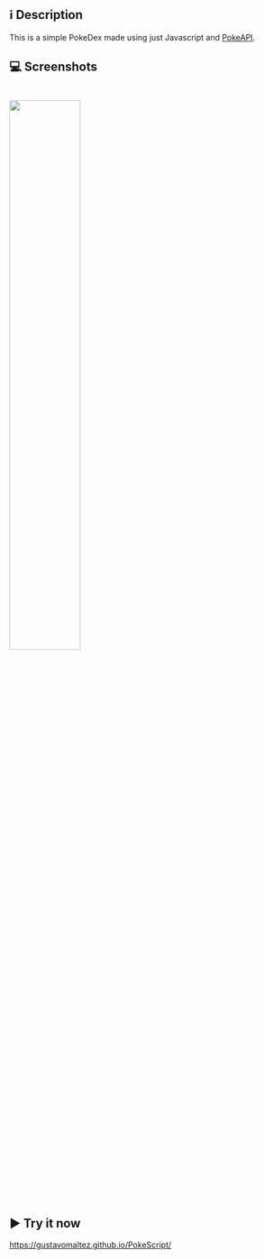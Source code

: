 ## ℹ️ Description
This is a simple PokeDex made using just Javascript and [PokeAPI](https://pokeapi.co/).

## 💻 Screenshots

<h1 align="left">
    <img src="/promo/gif.gif" width="50%"/>
</h1>

## ▶ Try it now
https://gustavomaltez.github.io/PokeScript/

